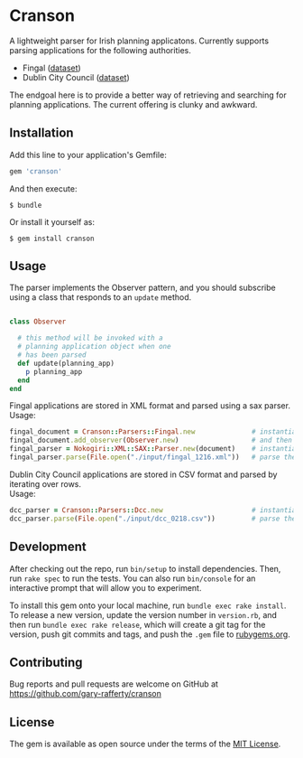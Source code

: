 # Cranson

A lightweight parser for Irish planning applicatons.
Currently supports parsing applications for the following authorities.
* Fingal ([dataset](http://data.fingal.ie/datasets/xml/Planning_Applications.xml))
* Dublin City Council ([dataset](http://opendata.dublincity.ie/PandDOpenData/DCC_PlanApps.csv))

The endgoal here is to provide a better way of retrieving and searching for planning applications. The current offering is clunky and awkward.  

## Installation

Add this line to your application's Gemfile:

```ruby
gem 'cranson'
```

And then execute:

    $ bundle

Or install it yourself as:

    $ gem install cranson

## Usage

The parser implements the Observer pattern, and you should subscribe using a class that responds to an `update` method.

```ruby

class Observer

  # this method will be invoked with a
  # planning application object when one
  # has been parsed
  def update(planning_app)
    p planning_app
  end
end
```

Fingal applications are stored in XML format and parsed using a sax parser.  
Usage:
```ruby
fingal_document = Cranson::Parsers::Fingal.new              # instantiate the document parser
fingal_document.add_observer(Observer.new)                  # and then add your observer
fingal_parser = Nokogiri::XML::SAX::Parser.new(document)    # instantiate the sax parser
fingal_parser.parse(File.open("./input/fingal_1216.xml"))   # parse the file
```

Dublin City Council applications are stored in CSV format and parsed by iterating over rows.  
Usage:
```ruby
dcc_parser = Cranson::Parsers::Dcc.new                      # instantiate the document parser
dcc_parser.parse(File.open("./input/dcc_0218.csv"))         # parse the file
```

## Development

After checking out the repo, run `bin/setup` to install dependencies. Then, run `rake spec` to run the tests. You can also run `bin/console` for an interactive prompt that will allow you to experiment.

To install this gem onto your local machine, run `bundle exec rake install`. To release a new version, update the version number in `version.rb`, and then run `bundle exec rake release`, which will create a git tag for the version, push git commits and tags, and push the `.gem` file to [rubygems.org](https://rubygems.org).

## Contributing

Bug reports and pull requests are welcome on GitHub at https://github.com/gary-rafferty/cranson


## License

The gem is available as open source under the terms of the [MIT License](http://opensource.org/licenses/MIT).

